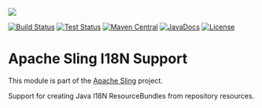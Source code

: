 [<img src="https://sling.apache.org/res/logos/sling.png"/>](https://sling.apache.org)

 [![Build Status](https://builds.apache.org/buildStatus/icon?job=Sling/sling-org-apache-sling-i18n/master)](https://builds.apache.org/job/Sling/job/sling-org-apache-sling-i18n/job/master) [![Test Status](https://img.shields.io/jenkins/t/https/builds.apache.org/job/Sling/job/sling-org-apache-sling-i18n/job/master.svg)](https://builds.apache.org/job/Sling/job/sling-org-apache-sling-i18n/job/master/test_results_analyzer/) [![Maven Central](https://maven-badges.herokuapp.com/maven-central/org.apache.sling/org.apache.sling.i18n/badge.svg)](https://search.maven.org/#search%7Cga%7C1%7Cg%3A%22org.apache.sling%22%20a%3A%22org.apache.sling.i18n%22) [![JavaDocs](https://www.javadoc.io/badge/org.apache.sling/org.apache.sling.i18n.svg)](https://www.javadoc.io/doc/org.apache.sling/org.apache.sling.i18n) [![License](https://img.shields.io/badge/License-Apache%202.0-blue.svg)](https://www.apache.org/licenses/LICENSE-2.0)

# Apache Sling I18N Support

This module is part of the [Apache Sling](https://sling.apache.org) project.

Support for creating Java I18N ResourceBundles from repository
resources.
